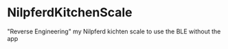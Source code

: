 # NilpferdKitchenScale
"Reverse Engineering" my Nilpferd kichten scale to use the BLE without the app
